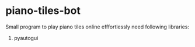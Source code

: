 # piano-tiles-bot
Small program to play piano tiles online efffortlessly
need following libraries:
  1. pyautogui
